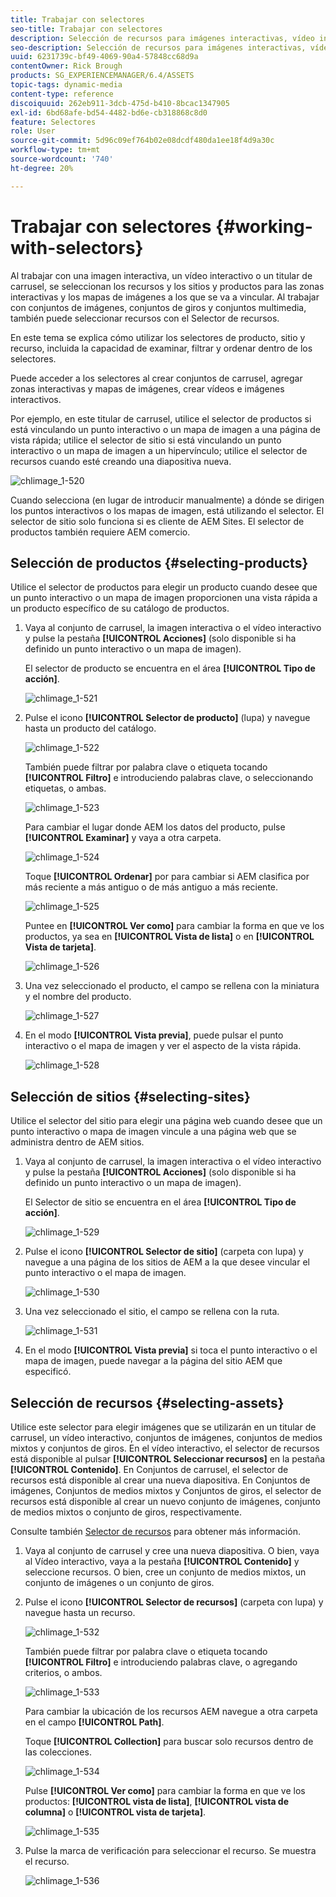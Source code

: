 ```yaml
---
title: Trabajar con selectores
seo-title: Trabajar con selectores
description: Selección de recursos para imágenes interactivas, vídeo interactivo y titulares de carrusel
seo-description: Selección de recursos para imágenes interactivas, vídeo interactivo y titulares de carrusel
uuid: 6231739c-bf49-4069-90a4-57848cc68d9a
contentOwner: Rick Brough
products: SG_EXPERIENCEMANAGER/6.4/ASSETS
topic-tags: dynamic-media
content-type: reference
discoiquuid: 262eb911-3dcb-475d-b410-8bcac1347905
exl-id: 6bd68afe-bd54-4482-bd6e-cb318868c8d0
feature: Selectores
role: User
source-git-commit: 5d96c09ef764b02e08dcdf480da1ee18f4d9a30c
workflow-type: tm+mt
source-wordcount: '740'
ht-degree: 20%

---
```


# Trabajar con selectores {#working-with-selectors}

Al trabajar con una imagen interactiva, un vídeo interactivo o un titular de carrusel, se seleccionan los recursos y los sitios y productos para las zonas interactivas y los mapas de imágenes a los que se va a vincular. Al trabajar con conjuntos de imágenes, conjuntos de giros y conjuntos multimedia, también puede seleccionar recursos con el Selector de recursos.

En este tema se explica cómo utilizar los selectores de producto, sitio y recurso, incluida la capacidad de examinar, filtrar y ordenar dentro de los selectores.

Puede acceder a los selectores al crear conjuntos de carrusel, agregar zonas interactivas y mapas de imágenes, crear vídeos e imágenes interactivos.

Por ejemplo, en este titular de carrusel, utilice el selector de productos si está vinculando un punto interactivo o un mapa de imagen a una página de vista rápida; utilice el selector de sitio si está vinculando un punto interactivo o un mapa de imagen a un hipervínculo; utilice el selector de recursos cuando esté creando una diapositiva nueva.

![chlimage_1-520](assets/chlimage_1-520.png)

Cuando selecciona (en lugar de introducir manualmente) a dónde se dirigen los puntos interactivos o los mapas de imagen, está utilizando el selector. El selector de sitio solo funciona si es cliente de AEM Sites. El selector de productos también requiere AEM comercio.

## Selección de productos {#selecting-products}

Utilice el selector de productos para elegir un producto cuando desee que un punto interactivo o un mapa de imagen proporcionen una vista rápida a un producto específico de su catálogo de productos.

1. Vaya al conjunto de carrusel, la imagen interactiva o el vídeo interactivo y pulse la pestaña **[!UICONTROL Acciones]** (solo disponible si ha definido un punto interactivo o un mapa de imagen).

   El selector de producto se encuentra en el área **[!UICONTROL Tipo de acción]**.

   ![chlimage_1-521](assets/chlimage_1-521.png)

1. Pulse el icono **[!UICONTROL Selector de producto]** (lupa) y navegue hasta un producto del catálogo.

   ![chlimage_1-522](assets/chlimage_1-522.png)

   También puede filtrar por palabra clave o etiqueta tocando **[!UICONTROL Filtro]** e introduciendo palabras clave, o seleccionando etiquetas, o ambas.

   ![chlimage_1-523](assets/chlimage_1-523.png)

   Para cambiar el lugar donde AEM los datos del producto, pulse **[!UICONTROL Examinar]** y vaya a otra carpeta.

   ![chlimage_1-524](assets/chlimage_1-524.png)

   Toque **[!UICONTROL Ordenar]** por para cambiar si AEM clasifica por más reciente a más antiguo o de más antiguo a más reciente.

   ![chlimage_1-525](assets/chlimage_1-525.png)

   Puntee en **[!UICONTROL Ver como]** para cambiar la forma en que ve los productos, ya sea en **[!UICONTROL Vista de lista]** o en **[!UICONTROL Vista de tarjeta]**.

   ![chlimage_1-526](assets/chlimage_1-526.png)

1. Una vez seleccionado el producto, el campo se rellena con la miniatura y el nombre del producto.

   ![chlimage_1-527](assets/chlimage_1-527.png)

1. En el modo **[!UICONTROL Vista previa]**, puede pulsar el punto interactivo o el mapa de imagen y ver el aspecto de la vista rápida.

   ![chlimage_1-528](assets/chlimage_1-528.png)

## Selección de sitios {#selecting-sites}

Utilice el selector del sitio para elegir una página web cuando desee que un punto interactivo o mapa de imagen vincule a una página web que se administra dentro de AEM sitios.

1. Vaya al conjunto de carrusel, la imagen interactiva o el vídeo interactivo y pulse la pestaña **[!UICONTROL Acciones]** (solo disponible si ha definido un punto interactivo o un mapa de imagen).

   El Selector de sitio se encuentra en el área **[!UICONTROL Tipo de acción]**.

   ![chlimage_1-529](assets/chlimage_1-529.png)

1. Pulse el icono **[!UICONTROL Selector de sitio]** (carpeta con lupa) y navegue a una página de los sitios de AEM a la que desee vincular el punto interactivo o el mapa de imagen.

   ![chlimage_1-530](assets/chlimage_1-530.png)

1. Una vez seleccionado el sitio, el campo se rellena con la ruta.

   ![chlimage_1-531](assets/chlimage_1-531.png)

1. En el modo **[!UICONTROL Vista previa]** si toca el punto interactivo o el mapa de imagen, puede navegar a la página del sitio AEM que especificó.

## Selección de recursos {#selecting-assets}

Utilice este selector para elegir imágenes que se utilizarán en un titular de carrusel, un vídeo interactivo, conjuntos de imágenes, conjuntos de medios mixtos y conjuntos de giros. En el vídeo interactivo, el selector de recursos está disponible al pulsar **[!UICONTROL Seleccionar recursos]** en la pestaña **[!UICONTROL Contenido]**. En Conjuntos de carrusel, el selector de recursos está disponible al crear una nueva diapositiva. En Conjuntos de imágenes, Conjuntos de medios mixtos y Conjuntos de giros, el selector de recursos está disponible al crear un nuevo conjunto de imágenes, conjunto de medios mixtos o conjunto de giros, respectivamente.

Consulte también [Selector de recursos](asset-selector.md) para obtener más información.

1. Vaya al conjunto de carrusel y cree una nueva diapositiva. O bien, vaya al Vídeo interactivo, vaya a la pestaña **[!UICONTROL Contenido]** y seleccione recursos. O bien, cree un conjunto de medios mixtos, un conjunto de imágenes o un conjunto de giros.
1. Pulse el icono **[!UICONTROL Selector de recursos]** (carpeta con lupa) y navegue hasta un recurso.

   ![chlimage_1-532](assets/chlimage_1-532.png)

   También puede filtrar por palabra clave o etiqueta tocando **[!UICONTROL Filtro]** e introduciendo palabras clave, o agregando criterios, o ambos.

   ![chlimage_1-533](assets/chlimage_1-533.png)

   Para cambiar la ubicación de los recursos AEM navegue a otra carpeta en el campo **[!UICONTROL Path]**.

   Toque **[!UICONTROL Collection]** para buscar solo recursos dentro de las colecciones.

   ![chlimage_1-534](assets/chlimage_1-534.png)

   Pulse **[!UICONTROL Ver como]** para cambiar la forma en que ve los productos: **[!UICONTROL vista de lista]**, **[!UICONTROL vista de columna]** o **[!UICONTROL vista de tarjeta]**.

   ![chlimage_1-535](assets/chlimage_1-535.png)

1. Pulse la marca de verificación para seleccionar el recurso. Se muestra el recurso.

   ![chlimage_1-536](assets/chlimage_1-536.png)
